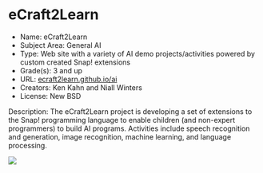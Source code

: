 # eCraft2Learn
* Name: eCraft2Learn
* Subject Area: General AI
* Type: Web site with a variety of AI demo projects/activities powered by custom created Snap! extensions
* Grade(s): 3 and up
* URL: [ecraft2learn.github.io/ai](https://ecraft2learn.github.io/ai)
* Creators: Ken Kahn and Niall Winters
* License: New BSD

Description: The eCraft2Learn project is developing a set of extensions to the Snap! programming language to enable children (and non-expert programmers) to build AI programs. Activities include speech recognition and generation, image recognition, machine learning, and language processing.

![](https://github.com/touretzkyds/ai4k12/raw/master/images/ecraft2learn.png)